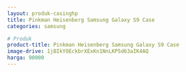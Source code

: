 ```yaml
---
layout: produk-casinghp
title: Pinkman Heisenberg Samsung Galaxy S9 Case
categories: samsung

# Produk
product-title: Pinkman Heisenberg Samsung Galaxy S9 Case
image-drive: 1jBIkYOEckbrXExKn1NnLKP5d63aIK4AQ
harga: 90000
---
```

